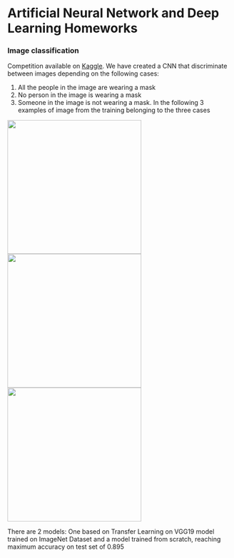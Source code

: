 # Artificial Neural Network and Deep Learning Homeworks

### Image classification

Competition available on [Kaggle](https://www.kaggle.com/c/artificial-neural-networks-and-deep-learning-2020/overview).
We have created a CNN that discriminate between images depending on the following cases:
1) All the people in the image are wearing a mask
2) No person in the image is wearing a mask
3) Someone in the image is not wearing a mask. In the following 3 examples of image from the training belonging to the three cases

<img src="https://www.googleapis.com/download/storage/v1/b/kaggle-user-content/o/inbox%2F3311561%2Fbbb25e67374ea55c2f15f575b2989746%2F11056.jpg?generation=1604834938309207&alt=media"  width="300"/>
<img src="https://www.googleapis.com/download/storage/v1/b/kaggle-user-content/o/inbox%2F3311561%2Fef05c005aa712dae1fd71351f2c5b3f7%2F10405.jpg?generation=1604835094952941&alt=media"  width="300"/>
<img src="https://www.googleapis.com/download/storage/v1/b/kaggle-user-content/o/inbox%2F3311561%2F2a987afcb01c2f48e296c30924ad51a7%2F11172.jpg?generation=1604835052572395&alt=media"  width="300"/>

There are 2 models: One based on Transfer Learning on VGG19 model trained on ImageNet Dataset and a model trained from scratch, reaching maximum accuracy on test set of 0.895
